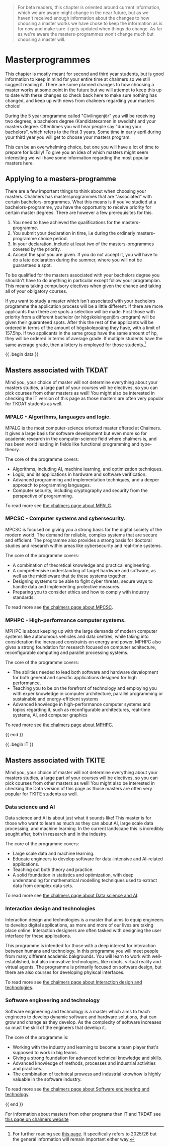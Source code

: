 > For beta readers, this chapter is oriented around current information, which
> we are aware might change in the near future, but as we haven't received
> enough information about the changes to how choosing a master works we have
> chose to keep the information as is for now and make sure it gets updated when
> things do change. As far as we're aware the masters-programmes won't change
> much but choosing a master will.

# Masterprogrammes
This chapter is mostly meant for second and third year students, but is good
information to keep in mind for your entire time at chalmers so we still suggest
reading it. There are some planned changes to how choosing a master works at
some point in the future but we will attempt to keep this up to date with these
changes so check back here to make sure nothing has changed, and keep up with
news from chalmers regarding your masters choice!

During the 5 year programme called "Civilingenjör" you will be receiving two
degrees, a bachelors degree (Kandidatexamen in swedish) and your masters degree.
Oftentimes you will hear people say "during your bachelors", which refers to the
first 3 years. Some time in early april during your third year you will get to
choose your masters program. 

This can be an overwhelming choice, but one you will have a lot of time to
prepare for luckily! To give you an idea of which masters might seem interesting
we will have some information regarding the most popular masters here. 

## Applying to a masters-programme
There are a few important things to think about when choosing your masters.
Chalmers has mastersprogrammes that are "associated" with certain
bachelors-programmes. What this means is if you've studied at a
bachelors-programme, you have the opportunity to receive priority for certain
master degrees. There are however a few prerequisites for this. 

1. You need to have achieved the qualifications for the masters-programme.
2. You submit your declaration in time, i.e during the ordinariy masters-programme choice period.
3. In your declaration, include at least two of the masters-programmes covered by the priority.
4. Accept the spot you are given. If you do not accept it, you will have to do a late declaration during the summer, where you will not be guaranteed a spot.

To be qualified for the masters associated with your bachelors degree you
shouldn't have to do anything in particular except follow your programplan. This
means taking compulsory electives when given the chance and taking all of your
obligatory courses.

If you want to study a master which isn't associated with your bachelors
programme the application process will be a little different. If there are more
applicants than there are spots a selection will be made. First those with
priority from a different bachelor (or högskoleingenjörs-program) will be given
their guaranteed spots. After this the rest of the applicants will be ordered in
terms of the amount of högskolepoäng they have, with a limit of 157.5hp. If two
applicants in the same group have the same amount of hp, they will be ordered in
terms of average grade. If multiple students have the same average grade, then
a lottery is employed for those students.[^application]

{{ .begin data }}

## Masters associated with TKDAT
Mind you, your choice of master will not determine everything about your masters
studies, a large part of your courses will be electives, so you can pick courses
from other masters as well!
You might also be interested in checking the IT version of this page as those
masters are often very popular for TKDAT students as well.

### MPALG - Algorithms, languages and logic. 
MPALG is the most computer-science oriented master offered at Chalmers. It gives a large basis for software development but even more so for academic research in the computer-science field where chalmers is, and has been world leading in fields like functional programming and type-theory. 

The core of the programme covers:
- Algorithms, including AI, machine learning, and optimization techniques.
- Logic, and its applications in hardware and software verification.
- Advanced programming and implementation techniques, and a deeper approach to programming languages.
- Computer security, including cryptography and security from the perspective of programming.

To read more see [the chalmers page about MPALG](https://www.chalmers.se/en/education/find-masters-programme/computer-science-algorithms-languages-and-logic-msc/).

### MPCSC - Computer systems and cybersecurity.
MPCSC is focused on giving you a strong basis for the digital society of the
modern world. The demand for reliable, complex systems that are secure and
efficient. The programme also provides a strong basis for doctoral studies and
research within areas like cybersecurity and real-time systems.

The core of the programme covers:
- A combination of theoretical knowledge and practical engineering.
- A comprehensive understanding of target hardware and software, as well as the middleware that tie these systems together.
- Designing systems to be able to fight cyber threats, secure ways to handle data and implementing protective measures.
- Preparing you to consider ethics and how to comply with industry standards. 

To read more see [the chalmers page about MPCSC](https://www.chalmers.se/en/education/find-masters-programme/computer-systems-and-cybersecurity-msc/).

### MPHPC - High-performance computer systems.
MPHPC is about keeping up with the large demands of modern computer systems like
autonomous vehicles and data centres, while taking into consideration the
increased constraints on energy and power. MPHPC also gives a strong foundation
for research focused on computer achitecture, reconfigurable computing and
parallel processing systems.

The core of the programme covers:
- The abilities needed to lead both software and hardware development for both general and specific applications designed for high performance.
- Teaching you to be on the forefront of technology and employing you with exper knowledge in computer architecture, parallel programming or sustainable and energy-efficient systems
- Advanced knowledge in high-performance computer systems and topics regarding it, such as reconfigurable architectures, real-time systems, AI, and computer graphics

To read more see [the chalmers page about MPHPC](https://www.chalmers.se/en/education/find-masters-programme/data-science-and-ai-msc/).

{{ end }}

{{ .begin IT }}

## Masters associated with TKITE
Mind you, your choice of master will not determine everything about your masters
studies, a large part of your courses will be electives, so you can pick courses
from other masters as well!
You might also be interested in checking the Data version of this page as those
masters are often very popular for TKITE students as well.

### Data science and AI
Data science and AI is about just what it sounds like! This master is for those
who want to learn as much as they can about AI, large scale data processing, and
machine learning. In the current landscape this is incredibly sought after, both
in research and in the industry.

The core of the programme covers:
- Large scale data and machine learning.
- Educate engineers to develop software for data-intensive and AI-related applications.
- Teaching out both theory and practice.
- A solid foundation in statistics and optimization, with deep understanding for mathematical modelling techniques used to extract data from complex data sets.

To read more see [the chalmers page about Data science and AI](https://www.chalmers.se/en/education/find-masters-programme/data-science-and-ai-msc/).

### Interaction design and technologies
Interaction design and technologies is a master that aims to equip engineers to
develop digital applications, as more and more of our lives are taking place
online. Interaction designers are often tasked with designing the user
interface for these applications.

This programme is intended for those with a deep interest for interaction
between humans and technology. In this programme you will meet people from many
different academic bakgrounds. You will learn to work with well-established, but
also innovative technologies, like robots, virtual reality and virtual agents. 
The programme is primarily focused on software design, but there are also courses for developing phyiscal interfaces.

To read more see [the chalmers page about Interaction design and technologies](https://www.chalmers.se/en/education/find-masters-programme/interaction-design-and-technologies-msc/).

### Software engineering and technology
Software engineering and technology is a master which aims to teach engineers to
develop dynamic software and hardware solutions, that can grow and change as
they develop. As the complexity of software increases so must the skill of the
engineers that develop it. 

The core of the programme is:
- Working with the industry and learning to become a team player that's supposed to work in big teams.
- Giving a strong foundation for advanced technical knowledge and skills.
- Advanced knowledge of methods, processes and industrial activities and practices. 
- The combination of technical prowess and industrial knowhow is highly valuable in the software industry.

To read more see [the chalmers page about Software engineering and
technology](https://www.chalmers.se/en/education/find-masters-programme/software-engineering-and-technology-msc/).

{{ end }}

For information about masters from other programs than IT and TKDAT see [this page on chalmers website](https://www.chalmers.se/en/education/programmes-and-courses/masters-studies-at-chalmers/)

[^application]: For further reading see [this page](https://webbpublicering360.portal.chalmers.se/Extern/Home/Download?recordnor=1003915%262024_10%261246315_1_1.PDF%26ex). It specifically refers to 2025/26 but the general information will remain important either way.
